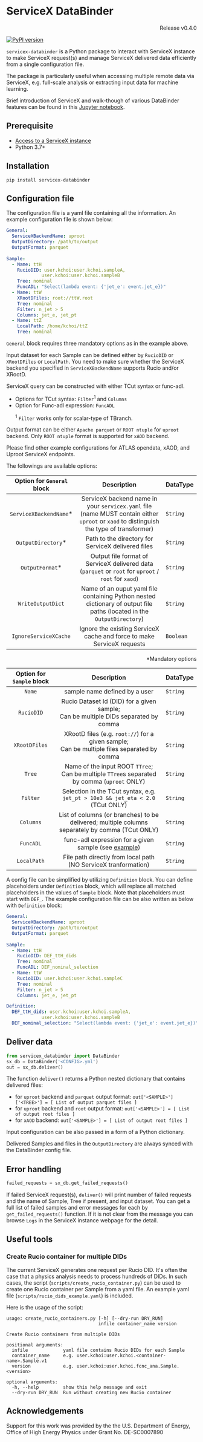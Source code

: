 # ServiceX DataBinder

<p align="right"> Release v0.4.0 </p>

[![PyPI version](https://badge.fury.io/py/servicex-databinder.svg)](https://badge.fury.io/py/servicex-databinder)

<!-- `servicex-databinder` is a Python package for making multiple ServiceX requests and managing ServiceX delivered data from a configuration file.  -->

`servicex-databinder` is a Python package to interact with ServiceX instance to make ServiceX request(s) and manage ServiceX delivered data efficiently from a single configuration file.

The package is particularly useful when accessing multiple remote data via ServiceX, e.g. full-scale analysis or extracting input data for machine learning.

Brief introduction of ServiceX and walk-though of various DataBinder features can be found 
in this [Jupyter notebook](https://nbviewer.org/github/kyungeonchoi/irishep_topical_ServiceXDataBinder/blob/main/16Nov2022_choi.ipynb).

<!-- [`ServiceX`](https://github.com/ssl-hep/ServiceX) is a scalable HEP event data extraction, transformation and delivery system. 

['ServiceX Client library'](https://github.com/ssl-hep/ServiceX_frontend) provides  --> 

## Prerequisite
- [Access to a ServiceX instance](https://servicex.readthedocs.io/en/latest/user/getting-started/)
- Python 3.7+

## Installation
```shell
pip install servicex-databinder
```

## Configuration file

The configuration file is a yaml file containing all the information.
An example configuration file is shown below:

```yaml
General:
  ServiceXBackendName: uproot
  OutputDirectory: /path/to/output
  OutputFormat: parquet
  
Sample:
  - Name: ttH
    RucioDID: user.kchoi:user.kchoi.sampleA, 
             user.kchoi:user.kchoi.sampleB
    Tree: nominal
    FuncADL: "Select(lambda event: {'jet_e': event.jet_e})"
  - Name: ttW
    XRootDFiles: root://ttW.root
    Tree: nominal
    Filter: n_jet > 5 
    Columns: jet_e, jet_pt
  - Name: ttZ
    LocalPath: /home/kchoi/ttZ
    Tree: nominal
```

`General` block requires three mandatory options as in the example above.

Input dataset for each Sample can be defined either by `RucioDID` or `XRootDFiles` or `LocalPath`. You need to make sure whether the ServiceX backend you specified in `ServiceXBackendName` supports Rucio and/or XRootD. 

ServiceX query can be constructed with either TCut syntax or func-adl.
- Options for TCut syntax: `Filter`<sup>1</sup> and `Columns`
- Option for Func-adl expression: `FuncADL`

&nbsp; &nbsp; &nbsp; <sup>1</sup> `Filter` works only for scalar-type of TBranch.

Output format can be either `Apache parquet` or `ROOT ntuple` for `uproot` backend. Only `ROOT ntuple` format is supported for `xAOD` backend.

Please find other example configurations for ATLAS opendata, xAOD, and Uproot ServiceX endpoints.


The followings are available options:

<!-- `General` block: -->
| Option for `General` block | Description       | DataType |
|:--------:|:------:|:------|
| `ServiceXBackendName`* | ServiceX backend name in your `servicex.yaml` file <br> (name MUST contain either `uproot` or `xaod` to distinguish the type of transformer) | `String` |
| `OutputDirectory`* | Path to the directory for ServiceX delivered files | `String` |
| `OutputFormat`* | Output file format of ServiceX delivered data (`parquet` or `root` for `uproot` / `root` for `xaod`) | `String` |
| `WriteOutputDict` | Name of an ouput yaml file containing Python nested dictionary of output file paths (located in the `OutputDirectory`) | `String` |
| `IgnoreServiceXCache` | Ignore the existing ServiceX cache and force to make ServiceX requests | `Boolean` |
<p align="right"> *Mandatory options</p>

| Option for `Sample` block | Description       |DataType |
|:--------:|:------:|:------|
| `Name`   | sample name defined by a user |`String` |
| `RucioDID` | Rucio Dataset Id (DID) for a given sample; <br> Can be multiple DIDs separated by comma |`String` |
| `XRootDFiles` | XRootD files (e.g. `root://`) for a given sample; <br> Can be multiple files separated by comma |`String` |
| `Tree` | Name of the input ROOT `TTree`; <br> Can be multiple `TTree`s separated by comma (`uproot` ONLY) |`String` |
| `Filter` | Selection in the TCut syntax, e.g. `jet_pt > 10e3 && jet_eta < 2.0` (TCut ONLY) |`String` |
| `Columns` | List of columns (or branches) to be delivered; multiple columns separately by comma (TCut ONLY) |`String` |
| `FuncADL` | func-adl expression for a given sample (see [example](config_example_xaod.yml)) |`String` |
| `LocalPath` | File path directly from local path (NO ServiceX tranformation) | `String` |

 <!-- Options exclusively for TCut syntax (CANNOT combine with the option `FuncADL`) -->

 <!-- Option for func-adl expression (CANNOT combine with the option `Fitler` and `Columns`) -->

A config file can be simplified by utilizing `Definition` block. You can define placeholders under `Definition` block, which will replace all matched placeholders in the values of `Sample` block. Note that placeholders must start with `DEF_`. The example configuration file can be also written as below with `Definition` block:

```yaml
General:
  ServiceXBackendName: uproot
  OutputDirectory: /path/to/output
  OutputFormat: parquet
  
Sample:
  - Name: ttH
    RucioDID: DEF_ttH_dids
    Tree: nominal
    FuncADL: DEF_nominal_selection
  - Name: ttW
    RucioDID: user.kchoi:user.kchoi.sampleC
    Tree: nominal
    Filter: n_jet > 5 
    Columns: jet_e, jet_pt

Definition:
  DEF_ttH_dids: user.kchoi:user.kchoi.sampleA, 
             user.kchoi:user.kchoi.sampleB
  DEF_nominal_selection: "Select(lambda event: {'jet_e': event.jet_e})"
```

## Deliver data

```python
from servicex_databinder import DataBinder
sx_db = DataBinder('<CONFIG>.yml')
out = sx_db.deliver()
```

The function `deliver()` returns a Python nested dictionary that contains delivered files: 
- for `uproot` backend and `parquet` output format: `out['<SAMPLE>']['<TREE>'] = [ List of output parquet files ]`
- for `uproot` backend and `root` output format: `out['<SAMPLE>'] = [ List of output root files ]`
- for `xAOD` backend: `out['<SAMPLE>'] = [ List of output root files ]`

Input configuration can be also passed in a form of a Python dictionary.

Delivered Samples and files in the `OutputDirectory` are always synced with the DataBinder config file.

<!-- ## Currently available 
- Dataset as Rucio DID + Input file format is ROOT TTree + ServiceX delivers output in parquet format
- Dataset as Rucio DID + Input file format is ATLAS xAOD + ServiceX delivers output in ROOT TTree format
- Dataset as XRootD + Input file format is ROOT TTree + ServiceX delivers output in parquet format -->

## Error handling

```python
failed_requests = sx_db.get_failed_requests()
```

If failed ServiceX request(s), `deliver()` will print number of failed requests and the name of Sample, Tree if present, and input dataset. You can get a full list of failed samples and error messages for each by `get_failed_requests()` function. If it is not clear from the message you can browse `Logs` in the ServiceX instance webpage for the detail.

## Useful tools

### Create Rucio container for multiple DIDs

The current ServiceX generates one request per Rucio DID. 
It's often the case that a physics analysis needs to process hundreds of DIDs.
In such cases, the script (`scripts/create_rucio_container.py`) can be used to create one Rucio container per Sample from a yaml file.
An example yaml file (`scripts/rucio_dids_example.yaml`) is included.

Here is the usage of the script:

```shell
usage: create_rucio_containers.py [-h] [--dry-run DRY_RUN]
                                  infile container_name version

Create Rucio containers from multiple DIDs

positional arguments:
  infile             yaml file contains Rucio DIDs for each Sample
  container_name     e.g. user.kchoi:user.kchoi.<container-name>.Sample.v1
  version            e.g. user.kchoi:user.kchoi.fcnc_ana.Sample.<version>

optional arguments:
  -h, --help         show this help message and exit
  --dry-run DRY_RUN  Run without creating new Rucio container

```

## Acknowledgements

Support for this work was provided by the the U.S. Department of Energy, Office of High Energy Physics under Grant No. DE-SC0007890